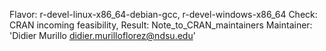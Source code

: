 Flavor: r-devel-linux-x86_64-debian-gcc, r-devel-windows-x86_64
Check: CRAN incoming feasibility, Result: Note_to_CRAN_maintainers
  Maintainer: 'Didier Murillo <didier.murilloflorez@ndsu.edu>'
